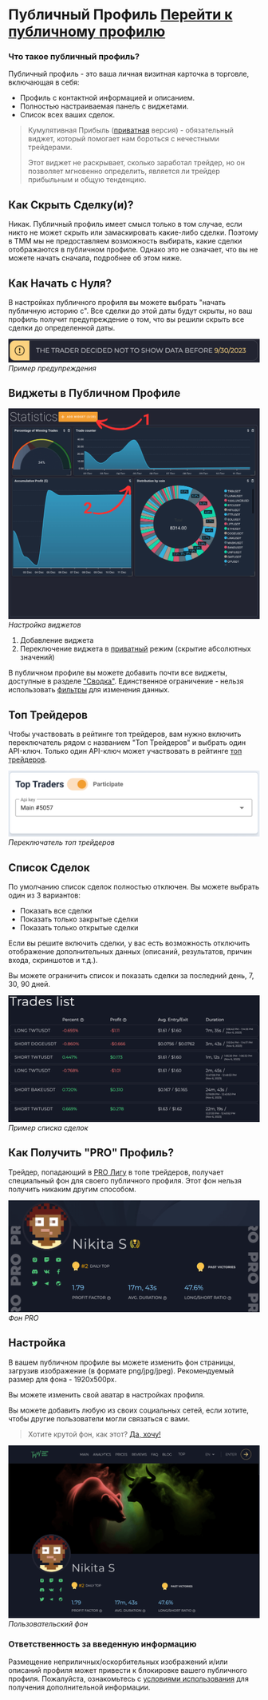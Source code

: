 # Публичный Профиль <a target="_blank" href="https://tradermake.money/app2/account/risk-management" class="btn btn-header">Перейти к публичному профилю</a>

### Что такое публичный профиль?

<!-- panels:start -->
<!-- div:left-panel -->

Публичный профиль - это ваша личная визитная карточка в торговле, включающая в
себя:

- Профиль с контактной информацией и описанием.
- Полностью настраиваемая панель с виджетами.
- Список всех ваших сделок.

<!-- div:right-panel -->

> Кумулятивная Прибыль ([приватная](/ru/summary.md#private-mode) версия) -
> обязательный виджет, который помогает нам бороться с нечестными трейдерами.
>
> Этот виджет не раскрывает, сколько заработал трейдер, но он позволяет
> мгновенно определить, является ли трейдер прибыльным и общую тенденцию.

<!-- panels:end -->

## Как Скрыть Сделку(и)?

Никак. Публичный профиль имеет смысл только в том случае, если никто не может
скрыть или замаскировать какие-либо сделки. Поэтому в TMM мы не предоставляем
возможность выбирать, какие сделки отображаются в публичном профиле. Однако это
не означает, что вы не можете начать сначала, подробнее об этом ниже.

## Как Начать с Нуля?

<!-- panels:start -->
<!-- div:left-panel -->

В настройках публичного профиля вы можете выбрать "начать публичную историю с".
Все сделки до этой даты будут скрыты, но ваш профиль получит предупреждение о
том, что вы решили скрыть все сделки до определенной даты.

<!-- div:right-panel -->

<picture> <img src="_media/public-profile/warning.png"
        class="large-img"> </picture> <em>Пример предупреждения</em>

<!-- panels:end -->

## Виджеты в Публичном Профиле

<!-- panels:start -->
<!-- div:left-panel -->

<picture> <img src="_media/public-profile/widgets.png"
        class="large-img"> </picture> <em>Настройка виджетов</em>

<!-- div:right-panel -->

1. Добавление виджета
2. Переключение виджета в [приватный](/ru/summary.md#private-mode) режим
   (скрытие абсолютных значений)

В публичном профиле вы можете добавить почти все виджеты, доступные в разделе
["Сводка"](/ru/summary.md). Единственное ограничение - нельзя использовать
[фильтры](/ru/filters.md) для изменения данных.

<!-- panels:end -->

## Топ Трейдеров

<!-- panels:start -->
<!-- div:left-panel -->

Чтобы участвовать в рейтинге топ трейдеров, вам нужно включить переключатель
рядом с названием "Топ Трейдеров" и выбрать один API-ключ. Только один API-ключ
может участвовать в рейтинге [топ трейдеров](/ru/top-traders.md).

<!-- div:right-panel -->

<picture> <source srcset="_media/public-profile/top-traders-dark.png"
    media="(prefers-color-scheme: dark)"><img src="_media/public-profile/top-traders.png"
        class="large-img"> </picture> <em>Переключатель топ трейдеров</em>

<!-- panels:end -->

## Список Сделок

<!-- panels:start -->
<!-- div:left-panel -->

По умолчанию список сделок полностью отключен. Вы можете выбрать один из 3
вариантов:

- Показать все сделки
- Показать только закрытые сделки
- Показать только открытые сделки

Если вы решите включить сделки, у вас есть возможность отключить отображение
дополнительных данных (описаний, результатов, причин входа, скриншотов и т.д.).

Вы можете ограничить список и показать сделки за последний день, 7, 30, 90 дней.

<!-- div:right-panel -->

<picture> <img src="_media/public-profile/trades-list.png"
        class=""> </picture> <em>Пример списка сделок</em>

<!-- panels:end -->

## Как Получить "PRO" Профиль?

<!-- panels:start -->
<!-- div:left-panel -->

Трейдер, попадающий в
[PRO Лигу](/ru/top-traders.md#how-to-get-into-the-pro-league) в топе трейдеров,
получает специальный фон для своего публичного профиля. Этот фон нельзя получить
никаким другим способом.

<!-- div:right-panel -->

<picture> <img src="_media/public-profile/pro.png"
        class="large-img"> </picture> <em>Фон PRO</em>

<!-- panels:end -->

## Настройка

<!-- panels:start -->
<!-- div:left-panel -->

В вашем публичном профиле вы можете изменить фон страницы, загрузив изображение
(в формате png/jpg/jpeg). Рекомендуемый размер для фона - 1920x500px.

Вы можете изменить свой аватар в настройках профиля.

Вы можете добавить любую из своих социальных сетей, если хотите, чтобы другие
пользователи могли связаться с вами.

> Хотите крутой фон, как этот?
> <a href="_media/public-profile/TMM-BULL-BEAR-BG.png" target="blank">Да,
> хочу!</a>

<!-- div:right-panel -->

<picture> <img src="_media/public-profile/customization.png"
        class="large-img"> </picture> <em>Пользовательский фон</em>

<!-- panels:end -->

### Ответственность за введенную информацию

Размещение неприличных/оскорбительных изображений и/или описаний профиля может
привести к блокировке вашего публичного профиля. Пожалуйста, ознакомьтесь с
[условиями использования](https://tradermake.money/terms-and-conditions) для
получения дополнительной информации.
